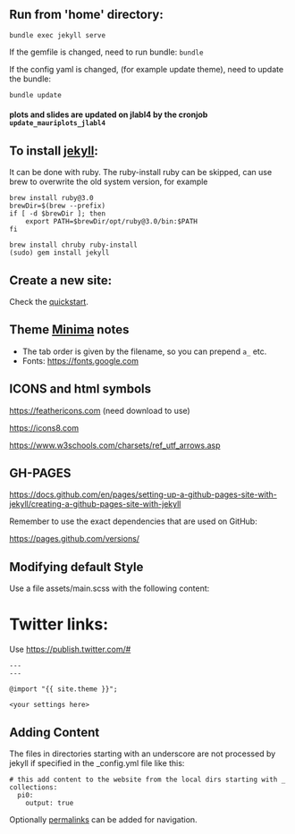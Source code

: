 ## Run from 'home' directory:

`bundle exec jekyll serve`

If the gemfile is changed, need to run bundle:
`bundle`


If the config yaml is changed, (for example update theme), need to update the bundle:

`bundle update`



#### plots and slides are updated on jlabl4 by the cronjob `update_mauriplots_jlabl4`


## To install [jekyll](https://jekyllrb.com):

It can be done with ruby. 
The ruby-install ruby can be skipped, can use brew to overwrite the old system version,
for example 

```
brew install ruby@3.0
brewDir=$(brew --prefix)
if [ -d $brewDir ]; then
	export PATH=$brewDir/opt/ruby@3.0/bin:$PATH
fi
```
 
 
```
brew install chruby ruby-install  
(sudo) gem install jekyll
```

## Create a new site:

Check the [quickstart](https://jekyllrb.com).


## Theme [Minima](https://github.com/jekyll/minima#readme) notes

- The tab order is given by the filename, so you can prepend `a_` etc.
- Fonts: https://fonts.google.com



## ICONS and html symbols

https://feathericons.com (need download to use)<br/>

https://icons8.com

https://www.w3schools.com/charsets/ref_utf_arrows.asp


## GH-PAGES

https://docs.github.com/en/pages/setting-up-a-github-pages-site-with-jekyll/creating-a-github-pages-site-with-jekyll

Remember to use the exact dependencies that are used on GitHub:

https://pages.github.com/versions/


## Modifying default Style

Use a file assets/main.scss with the following content:


# Twitter links:

Use https://publish.twitter.com/#


```
---
---

@import "{{ site.theme }}";

<your settings here>

```

## Adding Content

The files in directories starting with an underscore
are not processed by jekyll if specified in the _config.yml file like this:

```
# this add content to the website from the local dirs starting with _
collections:
  pi0:
    output: true
```

Optionally [permalinks](https://jekyllrb.com/docs/permalinks/) can be added for navigation.